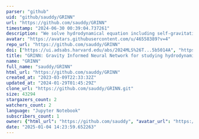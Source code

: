```yaml
---
parser: "github"
uid: "github/sauddy/GRINN"
url: "https://github.com/sauddy/GRINN"
timestamp: "2024-06-30 00:39:04.737261"
description: "We solve hydrodynamical equation including self-gravitating using Physics Informed Neural Networks. We study Jeans instability in self-gravitating gas in star forming molecular clouds"
avatar: "https://avatars.githubusercontent.com/u/46558389?v=4"
repo_url: "https://github.com/sauddy/GRINN"
doi: ["https://ui.adsabs.harvard.edu/abs/2024MLS%26T...5b5014A", "https://ui.adsabs.harvard.edu/abs/2024ascl.soft06024A/abstract"]
title: "GRINN: Gravity Informed Neural Network for studying hydrodynamical systems"
name: "GRINN"
full_name: "sauddy/GRINN"
html_url: "https://github.com/sauddy/GRINN"
created_at: "2023-03-09T22:33:32Z"
updated_at: "2024-01-29T01:45:29Z"
clone_url: "https://github.com/sauddy/GRINN.git"
size: 43294
stargazers_count: 2
watchers_count: 2
language: "Jupyter Notebook"
subscribers_count: 1
owner: {"html_url": "https://github.com/sauddy", "avatar_url": "https://avatars.githubusercontent.com/u/46558389?v=4", "login": "sauddy", "type": "User"}
date: "2025-01-04 14:23:59.652263"
---
```

